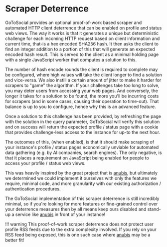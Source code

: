 # Scraper Deterrence

GoToSocial provides an optional proof-of-work based scraper and automated HTTP client deterrence that can be enabled on profile and status web views. The way
it works is that it generates a unique but deterministic challenge for each incoming HTTP request based on client information and current time, that-is a hex encoded SHA256 hash. It then asks the client to find an integer addition to a portion of this that will generate an expected encoded hash result. This is served to the client as a minimal holding page with a single JavaScript worker that computes a solution to this.

The number of hash encode rounds the client is required to complete may be configured, where high values will take the client longer to find a solution and vice-versa. We also instill a certain amount of jitter to make it harder for scrapers to "game" the algorithm. If your challenges take too long to solve, you may deter users from accessing your web pages. And conversely, the longer it takes for a solution to be found, the more you'll be incurring costs for scrapers (and in some cases, causing their operation to time-out). That balance is up to you to configure, hence why this is an advanced feature.

Once a solution to this challenge has been provided, by refreshing the page with the solution in the query parameter, GoToSocial will verify this solution and on success will return the expected profile / status page with a cookie that provides challenge-less access to the instance for up-to the next hour.

The outcomes of this, (when enabled), is that it should make scraping of your instance's profile / status pages economically unviable for automated data gathering (e.g. by AI companies, search engines). The only negative, is that it places a requirement on JavaScript being enabled for people to access your profile / status web views.

This was heavily inspired by the great project that is [anubis], but ultimately we determined we could implement it ourselves with only the features we require, minimal code, and more granularity with our existing authorization / authentication procedures.

The GoToSocial implementation of this scraper deterrence is still incredibly minimal, so if you're looking for more features or fine-grained control over your deterrence measures then by all means keep ours disabled and stand-up a service like [anubis] in front of your instance!

!!! warning
    This proof-of-work scraper deterrence does not protect user profile RSS feeds due to the extra complexity involved. If you rely on your RSS feed being exposed, this is one such case where [anubis] may be a better fit!

[anubis]: https://github.com/TecharoHQ/anubis